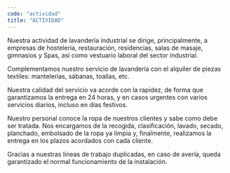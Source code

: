 ```yaml
---
code: "actividad"
title: "ACTIVIDAD"
---
```


Nuestra actividad de lavandería industrial se dirige, principalmente, a empresas de hostelería, restauración, residencias, salas de masaje, gimnasios y Spas, así como vestuario laboral del sector industrial.

Complementamos nuestro servicio de lavandería con el alquiler de piezas textiles: mantelerías, sábanas, toallas, etc.

Nuestra calidad del servicio va acorde con la rapidez, de forma que garantizamos la entrega en 24 horas, y en casos urgentes con varios servicios diarios, incluso en días festivos.

Nuestro personal conoce la ropa de nuestros clientes y sabe como debe ser tratada. Nos encargamos de la recogida, clasificación, lavado, secado, planchado, embolsado de la ropa ya limpia y, finalmente, realizamos la entrega en los plazos acordados con cada cliente.

Gracias a nuestras líneas de trabajo duplicadas, en caso de avería, queda garantizado el normal funcionamiento de la instalación.